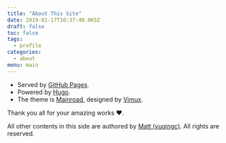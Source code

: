 ```yaml
---
title: "About This Site"
date: 2019-01-17T10:37:40.065Z
draft: false
toc: false
tags:
  - profile
categories:
  - about
menu: main
---
```


- Served by [GitHub Pages](https://pages.github.com/).
- Powered by [Hugo](https://gohugo.io/).
- The theme is [Mainroad](https://github.com/Vimux/Mainroad), designed by [Vimux](https://github.com/Vimux).

Thank you all for your amazing works ❤️.

All other contents in this side are authored by [Matt (yuqingc)](https://github.com/yuqingc). All rights are reserved.